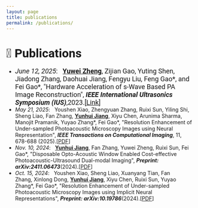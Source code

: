 ```yaml
---
layout: page
title: publications
permalink: /publications/
---
```


<!-- <u>下划线；<em>斜体  -->

# <span style="font-family: Roboto; font-size: 32px;">📝 Publications</span>
- <span style="font-family: Roboto;font-size: 18px;"> *June 12, 2025*: &nbsp; <u><strong>Yuwei Zheng</strong></u>, Zijian Gao, Yuting Shen, Jiadong Zhang, Daohuai Jiang, Fengyu Liu, Feng Gao*, and Fei Gao*, "Hardware Acceleration of s-Wave Based PA Image Reconstruction", <strong><em>IEEE International Ultrasonics Symposium (IUS)</em></strong>,2023.[<a href="https://ieeexplore.ieee.org/document/10306958" target="_blank">Link</a>]</span>
- *May 21, 2025*: &nbsp; Youshen Xiao, Zhengyuan Zhang, Ruixi Sun, Yiling Shi, Sheng Liao, Fan Zhang, <u><strong>Yunhui Jiang</strong></u>, Xiyu Chen, Arunima Sharma, Manojit Pramanik, Yuyao Zhang*, Fei Gao*, "Resolution Enhancement of Under-sampled Photoacoustic Microscopy Images using Neural Representation", <strong><em>IEEE Transactions on Computational Imaging</em></strong>, 11, 678-688 (2025).[<a href="https://ieeexplore.ieee.org/document/11008680" target="_blank">PDF</a>]
- *Nov. 10, 2024*: &nbsp; <u><strong>Yunhui Jiang</strong></u>, Fan Zhang, Yuwei Zheng, Ruixi Sun, Fei Gao*, "Disposable Opto-Acoustic Window Enabled Cost-effective Photoacoustic-Ultrasound Dual-modal Imaging", <strong><em>Preprint: arXiv:2411.06473</em></strong>(2024).[<a href="https://arxiv.org/abs/2411.06473#:~:text=In%20this%20Letter%2C%20we%20proposed%20a%20coaxial%20photoacoustic-ultrasound,converted%20to%20ultrasound%20transmission%20signal%20by%20photoacoustic%20effect" target="_blank">PDF</a>]
- *Oct. 15, 2024*: &nbsp; Youshen Xiao, Sheng Liao, Xuanyang Tian, Fan Zhang, Xinlong Dong, <u><strong>Yunhui Jiang</strong></u>, Xiyu Chen, Ruixi Sun, Yuyao Zhang*, Fei Gao*, "Resolution Enhancement of Under-sampled Photoacoustic Microscopy Images using Implicit Neural Representations", <strong><em>Preprint: arXiv:10.19786</em></strong>(2024).[<a href="https://arxiv.org/abs/2410.19786" target="_blank">PDF</a>]



